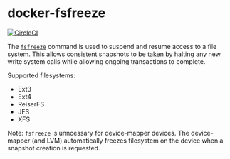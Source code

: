 # docker-fsfreeze

[![CircleCI](https://circleci.com/gh/Intellection/docker-fsfreeze/tree/master.svg?style=svg&circle-token=61fff2811f0766a50f34853754ccd75bbe2d4ffd)](https://circleci.com/gh/Intellection/docker-fsfreeze/tree/master)

The [`fsfreeze`][1] command is used to suspend and resume access to a file system. This allows consistent snapshots to be taken by halting any new write system calls while allowing ongoing transactions to complete.

Supported filesystems:
* Ext3
* Ext4
* ReiserFS
* JFS
* XFS

Note: `fsfreeze` is unncessary for device-mapper devices. The device-mapper (and LVM) automatically freezes filesystem on the device when a snapshot creation is requested.

[1]: https://linux.die.net/man/8/fsfreeze

